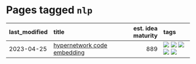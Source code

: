 # Pages tagged `nlp`

|last_modified|title|est. idea maturity|tags
|:---|:---|---:|:---|
|2023-04-25|[hypernetwork code embedding](../hypernetwork_embedding_for_code.md)|889|[![](https://img.shields.io/badge/tag-embeddings-3b815)](../tags/embeddings.md) [![](https://img.shields.io/badge/tag-llm-6edb5)](../tags/llm.md) [![](https://img.shields.io/badge/tag-machinelearning-3b18a)](../tags/machinelearning.md) [![](https://img.shields.io/badge/tag-models-1614f8)](../tags/models.md) [![](https://img.shields.io/badge/tag-nlp-957448)](../tags/nlp.md)|